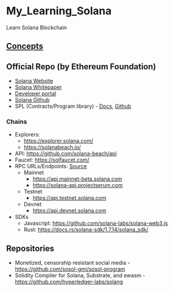 # My_Learning_Solana
Learn Solana Blockchain

## [Concepts](./Concepts)

## Official Repo (by Ethereum Foundation)
* [Solana Website](https://solana.com/)
* [Solana Whitepaper](https://solana.com/solana-whitepaper.pdf)
* [Developer portal](https://docs.solana.com/)
* [Solana Github](https://github.com/solana-labs/solana)
* SPL (Contracts/Program library) - [Docs](https://spl.solana.com/), [Github](https://github.com/solana-labs/solana-program-library)

### Chains
* Explorers:
	- https://explorer.solana.com/
	- https://solanabeach.io/
* API: https://github.com/solana-beach/api
* Faucet: https://solfaucet.com/
* RPC URLs/Endpoints: [Source](https://docs.solana.com/cluster/rpc-endpoints)
	- Mainnet
		+ https://api.mainnet-beta.solana.com
		+ https://solana-api.projectserum.com
	- Testnet
		+ https://api.testnet.solana.com
	- Devnet
		+ https://api.devnet.solana.com
* SDKs
	- Javascript: https://github.com/solana-labs/solana-web3.js
	- Rust: https://docs.rs/solana-sdk/1.7.14/solana_sdk/

## Repositories
* Monetized, censorship resistant social media - https://github.com/sosol-gmi/sosol-program
* Solidity Compiler for Solana, Substrate, and ewasm - https://github.com/hyperledger-labs/solang


